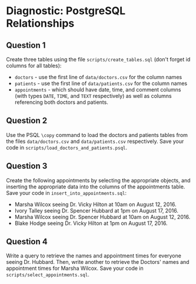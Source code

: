 # Diagnostic: PostgreSQL Relationships

## Question 1

Create three tables using the file `scripts/create_tables.sql` (don't forget id
columns for all tables):

- `doctors` - use the first line of `data/doctors.csv` for the column names
- `patients` - use the first line of `data/patients.csv` for the column names
- `appointments` - which should have date, time, and comment columns (with types `DATE`, `TIME`, and `TEXT` respectively) as well as columns referencing both doctors and patients.

## Question 2

Use the PSQL `\copy` command to load the doctors and patients tables from the
files `data/doctors.csv` and `data/patients.csv` respectively. Save your code in
`scripts/load_doctors_and_patients.psql`.

## Question 3

Create the following appointments by selecting the appropriate objects, and inserting the appropriate data into the columns of the appointments table. Save your code in `insert_into_appointments.sql`:

- Marsha Wilcox seeing Dr. Vicky Hilton at 10am on August 12, 2016.
- Ivory Talley seeing Dr. Spencer Hubbard at 1pm on August 17, 2016.
- Marsha Wilcox seeing Dr. Spencer Hubbard at 10am on August 12, 2016.
- Blake Hodge seeing Dr. Vicky Hilton at 1pm on August 17, 2016.

## Question 4

Write a query to retrieve the names and appointment times for everyone seeing
Dr. Hubbard. Then, write another to retrieve the Doctors' names and appointment
times for Marsha Wilcox. Save your code in `scripts/select_appointments.sql`.
